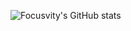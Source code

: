 ![Focusvity's GitHub stats](https://github-readme-stats.vercel.app/api?username=Focusvity&show_icons=true&theme=blueberry)
